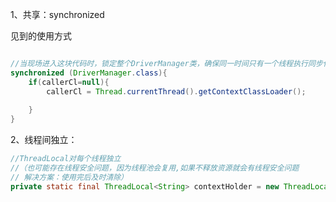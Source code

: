 1、共享：synchronized

见到的使用方式

```java

//当现场进入这块代码时，锁定整个DriverManager类，确保同一时间只有一个线程执行同步代码块
synchronized (DriverManager.class){
    if(callerCl=null){
        callerCl = Thread.currentThread().getContextClassLoader();
    
    }
}
```

2、线程间独立：

```java
//ThreadLocal对每个线程独立
//（也可能存在线程安全问题，因为线程池会复用,如果不释放资源就会有线程安全问题
// 解决方案：使用完后及时清除）
private static final ThreadLocal<String> contextHolder = new ThreadLocal<>();
```



